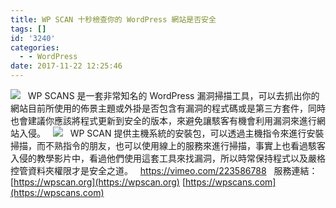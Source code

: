 ```yaml
---
title: WP SCAN 十秒檢查你的 WordPress 網站是否安全
tags: []
id: '3240'
categories:
  - - WordPress
date: 2017-11-22 12:25:46
---
```


![](https://oberonlai.blog/wp-content/uploads/2017/11/wp-scan-for-wordpress-1.jpg)   WP SCANS 是一套非常知名的 WordPress 漏洞掃描工具，可以去抓出你的網站目前所使用的佈景主題或外掛是否包含有漏洞的程式碼或是第三方套件，同時也會建議你應該將程式更新到安全的版本，來避免讓駭客有機會利用漏洞來進行網站入侵。   ![](https://oberonlai.blog/wp-content/uploads/2017/11/wp-scan-for-wordpress-2.jpg)   WP SCAN 提供主機系統的安裝包，可以透過主機指令來進行安裝掃描，而不熟指令的朋友，也可以使用線上的服務來進行掃描，事實上也看過駭客入侵的教學影片中，看過他們使用這套工具來找漏洞，所以時常保持程式以及嚴格控管資料夾權限才是安全之道。   https://vimeo.com/223586788   服務連結： [https://wpscan.org](https://wpscan.org) [https://wpscans.com](https://wpscans.com)